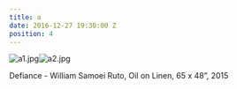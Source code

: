 ```yaml
---
title: a
date: 2016-12-27 19:30:00 Z
position: 4
---
```


![a1.jpg](/uploads/a1.jpg)![a2.jpg](/uploads/a2.jpg)

Defiance - William Samoei Ruto, 
Oil on Linen,
65 x 48”,
2015
